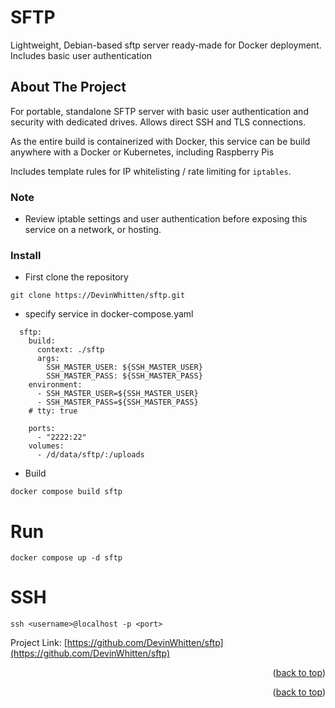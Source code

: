 <!-- Improved compatibility of back to top link: See: https://github.com/othneildrew/Best-README-Template/pull/73 -->

# SFTP
<a name="readme-top"></a>
Lightweight, Debian-based sftp server ready-made for Docker deployment. 
Includes basic user authentication


<!-- ABOUT THE PROJECT -->
## About The Project

For portable, standalone SFTP server with basic user authentication and security with dedicated drives.
Allows direct SSH and TLS connections. 

As the entire build is containerized with Docker, this service can be build anywhere with a Docker or Kubernetes, including Raspberry Pis

Includes template rules for IP whitelisting / rate limiting for `iptables`.

### Note
* Review iptable settings and user authentication before exposing this service on a network, or hosting.

### Install
* First clone the repository
```
git clone https://DevinWhitten/sftp.git
```
* specify service in docker-compose.yaml

```
  sftp:
    build:
      context: ./sftp
      args:
        SSH_MASTER_USER: ${SSH_MASTER_USER}
        SSH_MASTER_PASS: ${SSH_MASTER_PASS}
    environment:
      - SSH_MASTER_USER=${SSH_MASTER_USER}
      - SSH_MASTER_PASS=${SSH_MASTER_PASS}
    # tty: true

    ports:
      - "2222:22"
    volumes:
      - /d/data/sftp/:/uploads
```

* Build
```
docker compose build sftp
```

# Run
```
docker compose up -d sftp
```

# SSH
```
ssh <username>@localhost -p <port>
```



Project Link: [https://github.com/DevinWhitten/sftp](https://github.com/DevinWhitten/sftp)

<p align="right">(<a href="#readme-top">back to top</a>)</p>



<!-- ACKNOWLEDGMENTS -->
<!-- ## Acknowledgments -->


<p align="right">(<a href="#readme-top">back to top</a>)</p>

